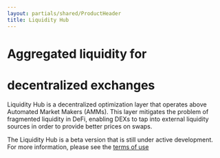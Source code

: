 ```yaml
---
layout: partials/shared/ProductHeader
title: Liquidity Hub
---
```


# Aggregated liquidity for
# decentralized exchanges 

Liquidity Hub is a decentralized optimization layer that operates above Automated Market Makers (AMMs). This layer mitigates the problem of fragmented liquidity in DeFi, enabling DEXs to tap into external liquidity sources in order to provide better prices on swaps.

The Liquidity Hub is a beta version that is still under active development. For more information, please see the [terms of use](/liquidity-hub-terms-of-use)